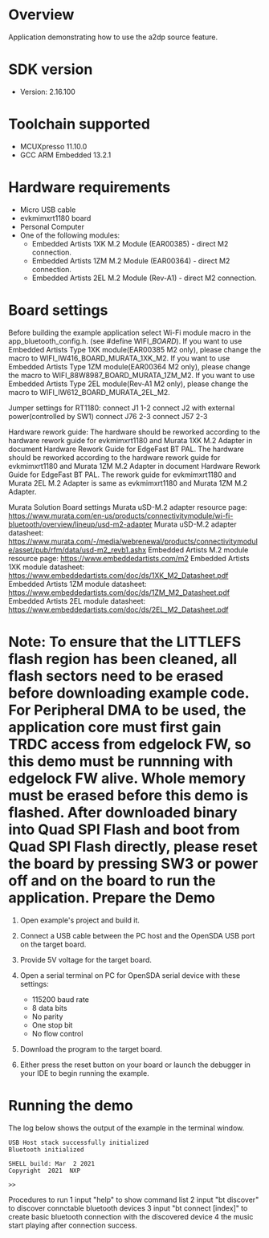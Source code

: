 Overview
========
Application demonstrating how to use the a2dp source feature.


SDK version
===========
- Version: 2.16.100

Toolchain supported
===================
- MCUXpresso  11.10.0
- GCC ARM Embedded  13.2.1

Hardware requirements
=====================
- Micro USB cable
- evkmimxrt1180 board
- Personal Computer
- One of the following modules:
  - Embedded Artists 1XK M.2 Module (EAR00385) - direct M2 connection.
  - Embedded Artists 1ZM M.2 Module (EAR00364) - direct M2 connection.
  - Embedded Artists 2EL M.2 Module (Rev-A1) - direct M2 connection.

Board settings
==============
Before building the example application select Wi-Fi module macro in the app_bluetooth_config.h. (see #define WIFI_<SoC Name>_BOARD_<Module Name>).
If you want to use Embedded Artists Type 1XK module(EAR00385 M2 only), please change the macro to WIFI_IW416_BOARD_MURATA_1XK_M2.
If you want to use Embedded Artists Type 1ZM module(EAR00364 M2 only), please change the macro to WIFI_88W8987_BOARD_MURATA_1ZM_M2.
If you want to use Embedded Artists Type 2EL module(Rev-A1 M2 only), please change the macro to WIFI_IW612_BOARD_MURATA_2EL_M2.

Jumper settings for RT1180:
connect J1 1-2
connect J2 with external power(controlled by SW1)
connect J76 2-3
connect J57 2-3

Hardware rework guide:
The hardware should be reworked according to the hardware rework guide for evkmimxrt1180 and Murata 1XK M.2 Adapter in document Hardware Rework Guide for EdgeFast BT PAL.
The hardware should be reworked according to the hardware rework guide for evkmimxrt1180 and Murata 1ZM M.2 Adapter in document Hardware Rework Guide for EdgeFast BT PAL.
The rework guide for evkmimxrt1180 and Murata 2EL M.2 Adapter is same as evkmimxrt1180 and Murata 1ZM M.2 Adapter.

Murata Solution Board settings
Murata uSD-M.2 adapter resource page: https://www.murata.com/en-us/products/connectivitymodule/wi-fi-bluetooth/overview/lineup/usd-m2-adapter
Murata uSD-M.2 adapter datasheet: https://www.murata.com/-/media/webrenewal/products/connectivitymodule/asset/pub/rfm/data/usd-m2_revb1.ashx
Embedded Artists M.2 module resource page: https://www.embeddedartists.com/m2
Embedded Artists 1XK module datasheet: https://www.embeddedartists.com/doc/ds/1XK_M2_Datasheet.pdf
Embedded Artists 1ZM module datasheet: https://www.embeddedartists.com/doc/ds/1ZM_M2_Datasheet.pdf
Embedded Artists 2EL module datasheet: https://www.embeddedartists.com/doc/ds/2EL_M2_Datasheet.pdf

Note:
To ensure that the LITTLEFS flash region has been cleaned,
all flash sectors need to be erased before downloading example code.
For Peripheral DMA to be used, the application core must first gain TRDC access from edgelock FW, so this demo
must be runnning with edgelock FW alive.
Whole memory must be erased before this demo is flashed.
After downloaded binary into Quad SPI Flash and boot from Quad SPI Flash directly,
please reset the board by pressing SW3 or power off and on the board to run the application.
Prepare the Demo
================

1.  Open example's project and build it.

2.  Connect a USB cable between the PC host and the OpenSDA USB port on the target board.

3.  Provide 5V voltage for the target board.

4.  Open a serial terminal on PC for OpenSDA serial device with these settings:
    - 115200 baud rate
    - 8 data bits
    - No parity
    - One stop bit
    - No flow control

5.  Download the program to the target board.

6.  Either press the reset button on your board or launch the debugger in your IDE to begin running the example.

Running the demo
================
The log below shows the output of the example in the terminal window.

~~~~~~~~~~~~~~~~~~~~~~~~~~~~~~~~~~~
USB Host stack successfully initialized
Bluetooth initialized

SHELL build: Mar  2 2021
Copyright  2021  NXP

>> 
~~~~~~~~~~~~~~~~~~~~~~~~~~~~~~~~~~~

Procedures to run
1 input "help" to show command list
2 input "bt discover" to discover connctable bluetooth devices
3 input "bt connect [index]" to create basic bluetooth connection with the discovered device
4 the music start playing after connection success.
